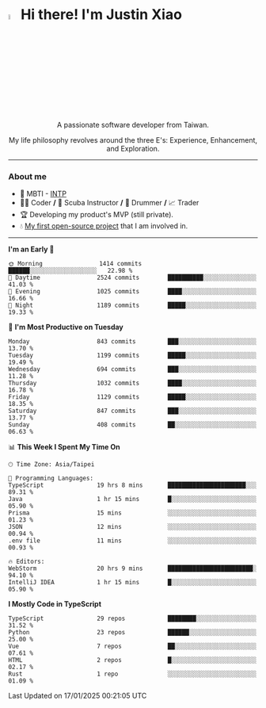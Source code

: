 # <img src="https://media.giphy.com/media/hvRJCLFzcasrR4ia7z/giphy.gif" width="5%">Hi there! I'm Justin Xiao
<p align="center">A passionate software developer from Taiwan.  </p>
<p align="center">My life philosophy revolves around the three E's: Experience, Enhancement, and Exploration.</p>

---
### About me
- 👀 MBTI - [INTP](https://www.16personalities.com/intp-personality)
- 👨‍💻 Coder **/** 🤿 Scuba Instructor **/** 🥁 Drummer **/** 📈 Trader
- 🏆 Developing my product's MVP (still private).
- 💧 [My first open-source project](https://github.com/Game-as-a-Service/Game-Lobby-Web) that I am involved in.

---
<!--START_SECTION:waka-->
**I'm an Early 🐤** 

```text
🌞 Morning                1414 commits        ██████░░░░░░░░░░░░░░░░░░░   22.98 % 
🌆 Daytime                2524 commits        ██████████░░░░░░░░░░░░░░░   41.03 % 
🌃 Evening                1025 commits        ████░░░░░░░░░░░░░░░░░░░░░   16.66 % 
🌙 Night                  1189 commits        █████░░░░░░░░░░░░░░░░░░░░   19.33 % 
```
📅 **I'm Most Productive on Tuesday** 

```text
Monday                   843 commits         ███░░░░░░░░░░░░░░░░░░░░░░   13.70 % 
Tuesday                  1199 commits        █████░░░░░░░░░░░░░░░░░░░░   19.49 % 
Wednesday                694 commits         ███░░░░░░░░░░░░░░░░░░░░░░   11.28 % 
Thursday                 1032 commits        ████░░░░░░░░░░░░░░░░░░░░░   16.78 % 
Friday                   1129 commits        █████░░░░░░░░░░░░░░░░░░░░   18.35 % 
Saturday                 847 commits         ███░░░░░░░░░░░░░░░░░░░░░░   13.77 % 
Sunday                   408 commits         ██░░░░░░░░░░░░░░░░░░░░░░░   06.63 % 
```


📊 **This Week I Spent My Time On** 

```text
🕑︎ Time Zone: Asia/Taipei

💬 Programming Languages: 
TypeScript               19 hrs 8 mins       ██████████████████████░░░   89.31 % 
Java                     1 hr 15 mins        █░░░░░░░░░░░░░░░░░░░░░░░░   05.90 % 
Prisma                   15 mins             ░░░░░░░░░░░░░░░░░░░░░░░░░   01.23 % 
JSON                     12 mins             ░░░░░░░░░░░░░░░░░░░░░░░░░   00.94 % 
.env file                11 mins             ░░░░░░░░░░░░░░░░░░░░░░░░░   00.93 % 

🔥 Editors: 
WebStorm                 20 hrs 9 mins       ████████████████████████░   94.10 % 
IntelliJ IDEA            1 hr 15 mins        █░░░░░░░░░░░░░░░░░░░░░░░░   05.90 % 
```

**I Mostly Code in TypeScript** 

```text
TypeScript               29 repos            ████████░░░░░░░░░░░░░░░░░   31.52 % 
Python                   23 repos            ██████░░░░░░░░░░░░░░░░░░░   25.00 % 
Vue                      7 repos             ██░░░░░░░░░░░░░░░░░░░░░░░   07.61 % 
HTML                     2 repos             █░░░░░░░░░░░░░░░░░░░░░░░░   02.17 % 
Rust                     1 repo              ░░░░░░░░░░░░░░░░░░░░░░░░░   01.09 % 
```




 Last Updated on 17/01/2025 00:21:05 UTC
<!--END_SECTION:waka-->
